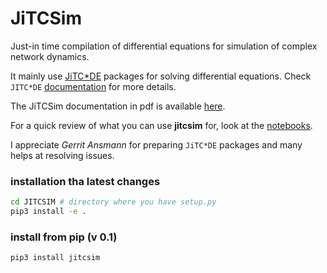 # JiTCSim

Just-in time compilation of differential equations for simulation of complex network dynamics.

It mainly use [JiTC*DE](https://github.com/neurophysik/jitcode) packages for solving differential equations.
Check `JITC*DE` [documentation](https://jitcode.readthedocs.io/en/latest/) for more details.


The JiTCSim documentation in pdf is available [here](https://github.com/Ziaeemehr/JITCSIM/raw/master/docs/jitcsim.pdf).

For a quick review of what you can use **jitcsim** for, look at the [notebooks](https://github.com/Ziaeemehr/JITCSIM/tree/master/jitcsim/examples/notebooks).

I appreciate *Gerrit Ansmann* for preparing `JiTC*DE` packages and many helps at resolving issues.


### installation tha latest changes

```sh
cd JITCSIM # directory where you have setup.py
pip3 install -e .
```

### install from pip (v 0.1)
```sh
pip3 install jitcsim
```

